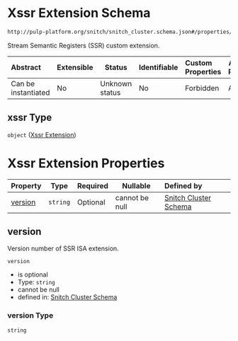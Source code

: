 # Xssr Extension Schema

```txt
http://pulp-platform.org/snitch/snitch_cluster.schema.json#/properties/cores/items/properties/xssr
```

Stream Semantic Registers (SSR) custom extension.


| Abstract            | Extensible | Status         | Identifiable | Custom Properties | Additional Properties | Access Restrictions | Defined In                                                                        |
| :------------------ | ---------- | -------------- | ------------ | :---------------- | --------------------- | ------------------- | --------------------------------------------------------------------------------- |
| Can be instantiated | No         | Unknown status | No           | Forbidden         | Allowed               | none                | [snitch_cluster.schema.json\*](snitch_cluster.schema.json "open original schema") |

## xssr Type

`object` ([Xssr Extension](snitch_cluster-properties-cores-core-description-properties-xssr-extension.md))

# Xssr Extension Properties

| Property            | Type     | Required | Nullable       | Defined by                                                                                                                                                                                                                                             |
| :------------------ | -------- | -------- | -------------- | :----------------------------------------------------------------------------------------------------------------------------------------------------------------------------------------------------------------------------------------------------- |
| [version](#version) | `string` | Optional | cannot be null | [Snitch Cluster Schema](snitch_cluster-properties-cores-core-description-properties-xssr-extension-properties-version.md "http&#x3A;//pulp-platform.org/snitch/snitch_cluster.schema.json#/properties/cores/items/properties/xssr/properties/version") |

## version

Version number of SSR ISA extension.


`version`

-   is optional
-   Type: `string`
-   cannot be null
-   defined in: [Snitch Cluster Schema](snitch_cluster-properties-cores-core-description-properties-xssr-extension-properties-version.md "http&#x3A;//pulp-platform.org/snitch/snitch_cluster.schema.json#/properties/cores/items/properties/xssr/properties/version")

### version Type

`string`
